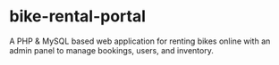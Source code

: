 # bike-rental-portal
A PHP &amp; MySQL based web application for renting bikes online with an admin panel to manage bookings, users, and inventory.
